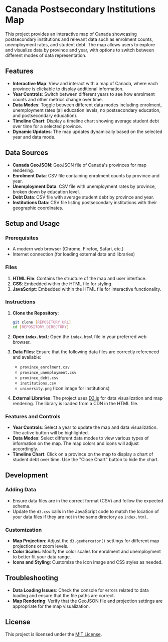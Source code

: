 # Canada Postsecondary Institutions Map

This project provides an interactive map of Canada showcasing postsecondary institutions and relevant data such as enrolment counts, unemployment rates, and student debt. The map allows users to explore and visualize data by province and year, with options to switch between different modes of data representation.

## Features

- **Interactive Map**: View and interact with a map of Canada, where each province is clickable to display additional information.
- **Year Controls**: Switch between different years to see how enrolment counts and other metrics change over time.
- **Data Modes**: Toggle between different data modes including enrolment, unemployment rates (all education levels, no postsecondary education, and postsecondary education).
- **Timeline Chart**: Display a timeline chart showing average student debt over time for a selected province.
- **Dynamic Updates**: The map updates dynamically based on the selected year and data mode.

## Data Sources

- **Canada GeoJSON**: GeoJSON file of Canada's provinces for map rendering.
- **Enrolment Data**: CSV file containing enrolment counts by province and year.
- **Unemployment Data**: CSV file with unemployment rates by province, broken down by education level.
- **Debt Data**: CSV file with average student debt by province and year.
- **Institutions Data**: CSV file listing postsecondary institutions with their geographic coordinates.

## Setup and Usage

### Prerequisites

- A modern web browser (Chrome, Firefox, Safari, etc.)
- Internet connection (for loading external data and libraries)

### Files

1. **HTML File**: Contains the structure of the map and user interface.
2. **CSS**: Embedded within the HTML file for styling.
3. **JavaScript**: Embedded within the HTML file for interactive functionality.

### Instructions
1. **Clone the Repository**: 
   ```bash
   git clone [REPOSITORY_URL]
   cd [REPOSITORY_DIRECTORY]
   ```

2. **Open `index.html`**: Open the `index.html` file in your preferred web browser.

3. **Data Files**: Ensure that the following data files are correctly referenced and available:
   - `province_enrolment.csv`
   - `province_unemployment.csv`
   - `province_debt.csv`
   - `institutions.csv`
   - `university.png` (Icon image for institutions)

4. **External Libraries**: The project uses [D3.js](https://d3js.org) for data visualization and map rendering. The library is loaded from a CDN in the HTML file.

### Features and Controls

- **Year Controls**: Select a year to update the map and data visualization. The active button will be highlighted.
- **Data Modes**: Select different data modes to view various types of information on the map. The map colors and icons will adjust accordingly.
- **Timeline Chart**: Click on a province on the map to display a chart of student debt over time. Use the "Close Chart" button to hide the chart.

## Development

### Adding Data

- Ensure data files are in the correct format (CSV) and follow the expected schema.
- Update the `d3.csv` calls in the JavaScript code to match the location of your data files if they are not in the same directory as `index.html`.

### Customization

- **Map Projection**: Adjust the `d3.geoMercator()` settings for different map projections or zoom levels.
- **Color Scales**: Modify the color scales for enrolment and unemployment to better fit your data range.
- **Icons and Styling**: Customize the icon image and CSS styles as needed.

## Troubleshooting

- **Data Loading Issues**: Check the console for errors related to data loading and ensure that the file paths are correct.
- **Map Rendering**: Verify that the GeoJSON file and projection settings are appropriate for the map visualization.

## License

This project is licensed under the [MIT License](LICENSE).

